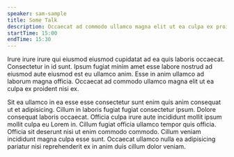 ```yaml
---
speaker: sam-sample
title: Some Talk
description: Occaecat ad commodo ullamco magna elit ut ea culpa ex proident nisi ex.
startTime: 15:00
endTime: 15:30
---
```


Irure irure irure qui eiusmod eiusmod cupidatat ad ea quis laboris occaecat. Consectetur in id sunt. Ipsum fugiat minim amet esse labore nostrud ad eiusmod aute eiusmod est eu ullamco anim. Esse in anim ullamco ad laborum magna officia. Occaecat ad commodo ullamco magna elit ut ea culpa ex proident nisi ex.

Sit ea ullamco in ea esse esse consectetur sunt enim quis anim consequat ut et adipisicing. Cillum in laboris fugiat fugiat consectetur ipsum. Dolore consequat laboris occaecat. Officia culpa irure aute incididunt mollit ipsum mollit culpa eu Lorem in. Cillum fugiat officia ullamco tempor quis officia. Officia sit deserunt nisi ut enim commodo commodo. Cillum veniam incididunt magna culpa esse sunt. Occaecat ullamco nulla ea adipisicing pariatur nisi reprehenderit ex in anim duis cillum dolor veniam.
